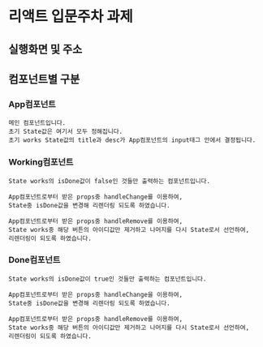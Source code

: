 # 리액트 입문주차 과제

## 실행화면 및 주소

## 컴포넌트별 구분

### App컴포넌트

    메인 컴포넌트입니다.
    초기 State값은 여기서 모두 정해집니다.
    초기 works State값의 title과 desc가 App컴포넌트의 input태그 안에서 결정됩니다.

### Working컴포넌트

    State works의 isDone값이 false인 것들만 출력하는 컴포넌트입니다.

    App컴포넌트로부터 받은 props중 handleChange를 이용하여,
    State중 isDone값을 변경해 리렌더링 되도록 하였습니다.

    App컴포넌트로부터 받은 props중 handleRemove를 이용하여,
    State works중 해당 버튼의 아이디값만 제거하고 나머지를 다시 State로서 선언하여,
    리렌더링이 되도록 하였습니다.

### Done컴포넌트

    State works의 isDone값이 true인 것들만 출력하는 컴포넌트입니다.

    App컴포넌트로부터 받은 props중 handleChange을 이용하여,
    State중 isDone값을 변경해 리렌더링 되도록 하였습니다.

    App컴포넌트로부터 받은 props중 handleRemove를 이용하여,
    State works중 해당 버튼의 아이디값만 제거하고 나머지를 다시 State로서 선언하여,
    리렌더링이 되도록 하였습니다.
